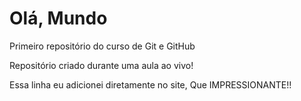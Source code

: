 # Olá, Mundo
 Primeiro repositório do curso de Git e GitHub

 Repositório criado durante uma aula ao vivo!
 
 Essa linha eu adicionei diretamente no site, Que IMPRESSIONANTE!!

